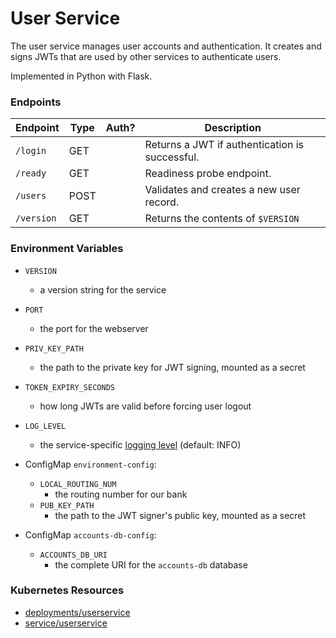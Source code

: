 # User Service

The user service manages user accounts and authentication. 
It creates and signs JWTs that are used by other services to authenticate users.

Implemented in Python with Flask.

### Endpoints

| Endpoint            | Type  | Auth? | Description                                                      |
| ------------------- | ----- | ----- | ---------------------------------------------------------------- |
| `/login`            | GET   |       |  Returns a JWT if authentication is successful.                  |
| `/ready`            | GET   |       |  Readiness probe endpoint.                                       |
| `/users`            | POST  |       |  Validates and creates a new user record.                        |
| `/version`          | GET   |       |  Returns the contents of `$VERSION`                              |

### Environment Variables

- `VERSION`
  - a version string for the service
- `PORT`
  - the port for the webserver
- `PRIV_KEY_PATH`
  - the path to the private key for JWT signing, mounted as a secret
- `TOKEN_EXPIRY_SECONDS`
  - how long JWTs are valid before forcing user logout
- `LOG_LEVEL`
  - the service-specific [logging level](https://docs.python.org/3/library/logging.html#levels) (default: INFO)

- ConfigMap `environment-config`:
  - `LOCAL_ROUTING_NUM`
    - the routing number for our bank
  - `PUB_KEY_PATH`
    - the path to the JWT signer's public key, mounted as a secret

- ConfigMap `accounts-db-config`:
  - `ACCOUNTS_DB_URI`
    - the complete URI for the `accounts-db` database

### Kubernetes Resources

- [deployments/userservice](/kubernetes-manifests/userservice.yaml)
- [service/userservice](/kubernetes-manifests/userservice.yaml)
